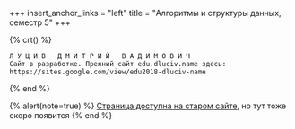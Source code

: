 +++
insert_anchor_links = "left"
title = "Алгоритмы и структуры данных, семестр 5"
+++

{% crt() %}
```
Л У Ц И В   Д М И Т Р И Й   В А Д И М О В И Ч
Сайт в разработке. Прежний сайт edu.dluciv.name здесь:
https://sites.google.com/view/edu2018-dluciv-name
```
{% end %}

{% alert(note=true) %}
[Страница доступна на старом сайте](https://sites.google.com/view/edu2018-dluciv-name/Home/algorythms-s5), но тут тоже скоро появится
{% end %}

